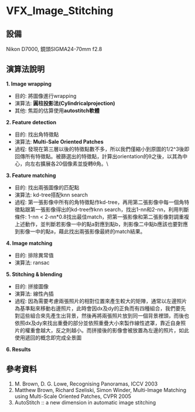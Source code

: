 # VFX_Image_Stitching

## 設備
Nikon D7000, 鏡頭SIGMA24-70mm f2.8

## 演算法說明
**1. Image wrapping**
- 目的: 將圖像進行wrapping
- 演算法: **圓柱投影法(Cylindricalprojection)**
- 其他: 焦距的估算使用**autostitch軟體**

**2. Feature detection**  
- 目的: 找出角特徵點
- 演算法: **Multi-Sale Oriented Patches**
- 過程: 發現在第三層以後的特徵點數不多，所以我們僅縮小到原圖的1/2^3後即回傳所有特徵點。被篩選出的特徵點，計算出orientation的θ之後，以其為中心，向左右擴展各20個像素並旋轉θ角。\

**3. Feature matching**
- 目的: 找出兩張圖像的匹配點
- 演算法: kd-tree搭配knn search
- 過程: 第一張影像中所有的角特徵點作kd-tree，再用第二張影像中每一個角特徵點跟第一張影像得出的kd-tree作knn search，找出1-nn和2-nn，利用判斷條件: 1-nn < 2-nn\*0.8找出最佳match，把第一張影像和第二張影像對調重複上述動作，並判斷若影像一中的點a對應到點b，則影像二中點b應該也要對應到影像一中的點a，藉此找出兩張影像最終的match結果。

**4. Image matching**
- 目的: 排除異常值
- 演算法: ransac

**5. Stitching & blending**
- 目的: 拼接圖像
- 演算法: 線性內插
- 過程: 因為需要考慮兩張照片的相對位置來產生較大的矩陣，通常以左邊照片為基準點來移動右邊照片，此時會因dx及dy的正負而有四種組合，我們要先對這些組合來先產生出背景，然後再將兩張照片放到同一個背景裡頭，而後也依照dx及dy來找出重疊的部分並依照重疊大小來製作線性遮罩，靠近自身照片的權重會越大，反之則越小。而拼接後的影像會被放置為左邊的照片，如此使用遞回的概念即完成全景圖

**6. Results**

## 參考資料
1. M. Brown, D. G. Lowe, Recognising Panoramas, ICCV 2003
2. Matthew Brown, Richard Szeliski, Simon Winder, Multi-Image Matching using Multi-Scale Oriented Patches, CVPR 2005
3. AutoStitch :: a new dimension in automatic image stitching
